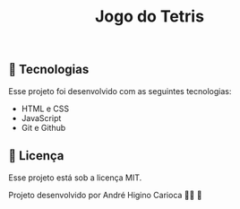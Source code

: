 <h1 align="center"> Jogo do Tetris </h1>

<br>

## 🚀 Tecnologias

Esse projeto foi desenvolvido com as seguintes tecnologias:

- HTML e CSS
- JavaScript
- Git e Github

## :memo: Licença

Esse projeto está sob a licença MIT.


Projeto desenvolvido por André Higino Carioca 🧑‍💻 💚
